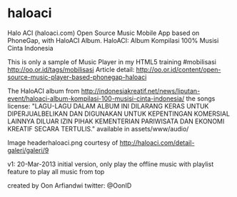 haloaci
=======

Halo ACI (haloaci.com) Open Source Music Mobile App based on PhoneGap, with HaloACI Album.
HaloACI: Album Kompilasi 100% Musisi Cinta Indonesia

This is only a sample of Music Player in my HTML5 training #mobilisasi http://oo.or.id/tags/mobilisasi
Article detail: http://oo.or.id/content/open-source-music-player-based-phonegap-haloaci

The HaloACI album from http://indonesiakreatif.net/news/liputan-event/haloaci-album-kompilasi-100-musisi-cinta-indonesia/
the songs license: "LAGU-LAGU DALAM ALBUM INI DILARANG KERAS UNTUK DIPERJUALBELIKAN DAN DIGUNAKAN UNTUK KEPENTINGAN KOMERSIAL LAINNYA DILUAR IZIN PIHAK KEMENTERIAN PARIWISATA DAN EKONOMI KREATIF SECARA TERTULIS." available in assets/www/audio/

Image headerhaloaci.png courtesy of http://haloaci.com/detail-galeri/galeri/9

v1: 20-Mar-2013 initial version, only play the offline music with playlist feature to play all music from top

created by Oon Arfiandwi 
twitter: @OonID
